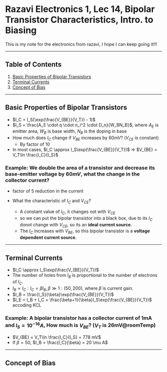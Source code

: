 # Razavi Electronics 1, Lec 14, Bipolar Transistor Characteristics, Intro. to Biasing

This is my note for the electronics from razavi, I hope I can keep going it!!!

---

## Table of Contents

1. [Basic Properties of Bipolar Transistors](#basic-properties-of-bipolar-transistors)
2. [Terminal Currents](#terminal-currents)
3. [Concept of Bias](#concept-of-bias)




---
## Basic Properties of Bipolar Transistors
+ $I_C = I_S(\exp(\frac{V_{BE}}{V_T}) - 1)$
+ $I_S = \frac{A_E \cdot q \cdot n_i^2 \cdot D_n}{W_BN_B}$, where $A_E$ is emitter area, $W_B$ is base width, $N_B$ is the doping in base
+ How much does $I_C$ change if $V_{BE}$ increases by $60mV$? ($V_{CE}$ is constant)
    + By factor of 10
+ In most cases, $I_C \approx I_S\exp(\frac{V_{BE}}{V_T})$ => $V_{BE} = V_T\ln \frac{I_C}{I_S}$

### Example: We double the area of a transistor and decrease its base-emitter voltage by $60mV$, what the change in the collector current?
+  factor of 5 reduction in the current

+ What the characteristic of $I_C$ and $V_{CE}$?
    + A constant value of $I_C$, it changes not with $V_{CE}$
    + so we can put the bipolar transistor into a black box, due to its $I_C$ donot change with $V_{CE}$, so its an **ideal current source**.
    + The $I_C$ increases with $V_{BE}$, so this bipolar transistor is a **voltage dependent current source**.

---
## Terminal Currents
+ $I_C \approx I_S\exp(\frac{V_{BE}}{V_T})$
+ The number of holes from $I_{B}$ is proportional to the number of electrons of $I_{C}$.
+ $I_B \propto I_C: I_C = \beta I_B, \beta \gg 1: (50, 200)$, where $\beta$ is current gain.
+ $I_B = \frac{I_S}{\beta}\exp(\frac{V_{BE}}{V_T})$
+ $I_E = I_B + I_C = \frac{\beta+1}{\beta}I_S\exp(\frac{V_{BE}}{V_T})$ accoding KCL

### Example: A bipolar transistor has a collector current of 1mA and $I_S = 10^{-16}A$, How much is $V_{BE}$? ($V_T$ is 26mV@roomTemp)
+ $V_{BE} = V_T\ln \frac{I_C}{I_S} = 778 mV$
+ If $\beta = 50$, $I_B = \frac{I_C}{\beta} = 20 \mu A$

---
## Concept of Bias